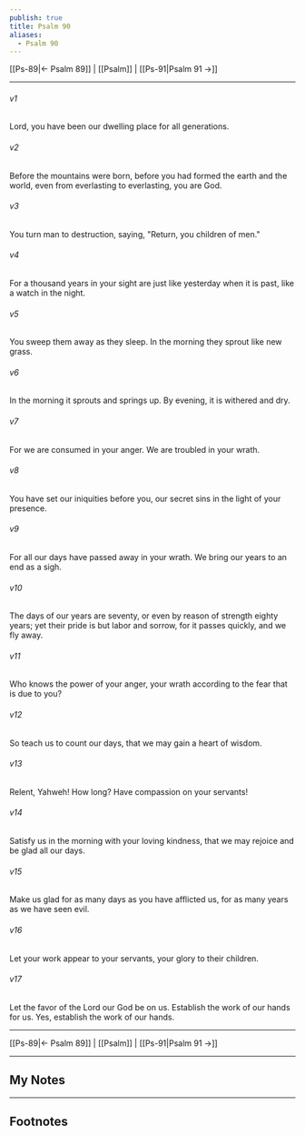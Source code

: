 ```yaml
---
publish: true
title: Psalm 90
aliases:
  - Psalm 90
---
```


[[Ps-89|← Psalm 89]] | [[Psalm]] | [[Ps-91|Psalm 91 →]]
***



###### v1 
Lord, you have been our dwelling place for all generations. 

###### v2 
Before the mountains were born, before you had formed the earth and the world, even from everlasting to everlasting, you are God. 

###### v3 
You turn man to destruction, saying, "Return, you children of men." 

###### v4 
For a thousand years in your sight are just like yesterday when it is past, like a watch in the night. 

###### v5 
You sweep them away as they sleep. In the morning they sprout like new grass. 

###### v6 
In the morning it sprouts and springs up. By evening, it is withered and dry. 

###### v7 
For we are consumed in your anger. We are troubled in your wrath. 

###### v8 
You have set our iniquities before you, our secret sins in the light of your presence. 

###### v9 
For all our days have passed away in your wrath. We bring our years to an end as a sigh. 

###### v10 
The days of our years are seventy, or even by reason of strength eighty years; yet their pride is but labor and sorrow, for it passes quickly, and we fly away. 

###### v11 
Who knows the power of your anger, your wrath according to the fear that is due to you? 

###### v12 
So teach us to count our days, that we may gain a heart of wisdom. 

###### v13 
Relent, Yahweh! How long? Have compassion on your servants! 

###### v14 
Satisfy us in the morning with your loving kindness, that we may rejoice and be glad all our days. 

###### v15 
Make us glad for as many days as you have afflicted us, for as many years as we have seen evil. 

###### v16 
Let your work appear to your servants, your glory to their children. 

###### v17 
Let the favor of the Lord our God be on us. Establish the work of our hands for us. Yes, establish the work of our hands.

***
[[Ps-89|← Psalm 89]] | [[Psalm]] | [[Ps-91|Psalm 91 →]]

---
## My Notes

---
## Footnotes